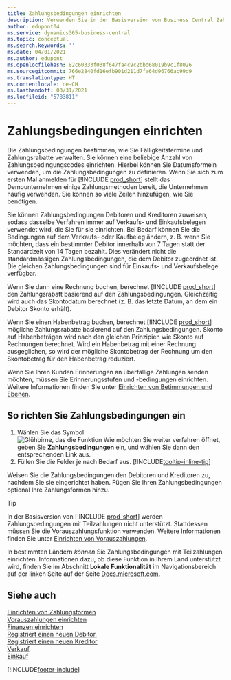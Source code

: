 ```yaml
---
title: Zahlungsbedingungen einrichten
description: Verwenden Sie in der Basisversion von Business Central Zahlungsbedingungen, um Fälligkeitstermine und Zahlungsrabatte zu verwalten.
author: edupont04
ms.service: dynamics365-business-central
ms.topic: conceptual
ms.search.keywords: ''
ms.date: 04/01/2021
ms.author: edupont
ms.openlocfilehash: 82c60333f038f647fa4c9c2bbd68019b9c1f8026
ms.sourcegitcommit: 766e2840fd16efb901d211d7fa64d96766ac99d9
ms.translationtype: HT
ms.contentlocale: de-CH
ms.lasthandoff: 03/31/2021
ms.locfileid: "5783811"
---
```

# <a name="set-up-payment-terms"></a>Zahlungsbedingungen einrichten

Die Zahlungsbedingungen bestimmen, wie Sie Fälligkeitstermine und Zahlungsrabatte verwalten. Sie können eine beliebige Anzahl von Zahlungsbedingungscodes einrichten. Hierbei können Sie Datumsformeln verwenden, um die Zahlungsbedingungen zu definieren. Wenn Sie sich zum ersten Mal anmelden für [!INCLUDE [prod_short](includes/prod_short.md)] stellt das Demounternehmen einige Zahlungsmethoden bereit, die Unternehmen häufig verwenden. Sie können so viele Zeilen hinzufügen, wie Sie benötigen.  

Sie können Zahlungsbedingungen Debitoren und Kreditoren zuweisen, sodass dasselbe Verfahren immer auf Verkaufs- und Einkaufsbelegen verwendet wird, die Sie für sie einrichten. Bei Bedarf können Sie die Bedingungen auf dem Verkaufs- oder Kaufbeleg ändern, z. B. wenn Sie möchten, dass ein bestimmter Debitor innerhalb von 7 Tagen statt der Standardzeit von 14 Tagen bezahlt. Dies verändert nicht die standardmässigen Zahlungsbedingungen, die dem Debitor zugeordnet ist. Die gleichen Zahlungsbedingungen sind für Einkaufs- und Verkaufsbelege verfügbar.

Wenn Sie dann eine Rechnung buchen, berechnet [!INCLUDE [prod_short](includes/prod_short.md)] den Zahlungsrabatt basierend auf den Zahlungsbedingungen. Gleichzeitig wird auch das Skontodatum berechnet (z. B. das letzte Datum, an dem ein Debitor Skonto erhält).  

Wenn Sie einen Habenbetrag buchen, berechnet [!INCLUDE [prod_short](includes/prod_short.md)] mögliche Zahlungsrabatte basierend auf den Zahlungsbedingungen. Skonto auf Habenbeträgen wird nach den gleichen Prinzipien wie Skonto auf Rechnungen berechnet. Wird ein Habenbetrag mit einer Rechnung ausgeglichen, so wird der mögliche Skontobetrag der Rechnung um den Skontobetrag für den Habenbetrag reduziert.  

Wenn Sie Ihren Kunden Erinnerungen an überfällige Zahlungen senden möchten, müssen Sie Erinnerungsstufen und -bedingungen einrichten. Weitere Informationen finden Sie unter [Einrichten von Betimmungen und Ebenen](finance-setup-reminders.md).  

## <a name="to-set-up-payment-terms"></a>So richten Sie Zahlungsbedingungen ein

1. Wählen Sie das Symbol ![Glühbirne, das die Funktion Wie möchten Sie weiter verfahren öffnet](media/ui-search/search_small.png "Tell me-Funktion"), geben Sie **Zahlungsbedingungen** ein, und wählen Sie dann den entsprechenden Link aus.  
2. Füllen Sie die Felder je nach Bedarf aus. [!INCLUDE[tooltip-inline-tip](includes/tooltip-inline-tip_md.md)]  

Weisen Sie die Zahlungsbedingungen den Debitoren und Kreditoren zu, nachdem Sie sie eingerichtet haben. Fügen Sie Ihren Zahlungsbedingungen optional Ihre Zahlungsformen hinzu.  

> [!TIP]
> In der Basisversion von [!INCLUDE [prod_short](includes/prod_short.md)] werden Zahlungsbedingungen mit Teilzahlungen nicht unterstützt. Stattdessen müssen Sie die Vorauszahlungsfunktion verwenden. Weitere Informationen finden Sie unter [Einrichten von Vorauszahlungen](finance-set-up-prepayments.md).
>
> In bestimmten Ländern *können* Sie Zahlungsbedingungen mit Teilzahlungen einrichten. Informationen dazu, ob diese Funktion in Ihrem Land unterstützt wird, finden Sie im Abschnitt **Lokale Funktionalität** im Navigationsbereich auf der linken Seite auf der Seite [Docs.microsoft.com](about-localization.md).

## <a name="see-also"></a>Siehe auch

[Einrichten von Zahlungsformen](finance-payment-methods.md)  
[Vorauszahlungen einrichten](finance-set-up-prepayments.md)  
[Finanzen einrichten](finance-setup-finance.md)  
[Registriert einen neuen Debitor.](sales-how-register-new-customers.md)  
[Registriert einen neuen Kreditor](purchasing-how-register-new-vendors.md)  
[Verkauf](sales-manage-sales.md)  
[Einkauf](purchasing-manage-purchasing.md)  


[!INCLUDE[footer-include](includes/footer-banner.md)]